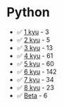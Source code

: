 # Python
* :white_check_mark: [1 kyu](/codewars/solutions/python/1%20kyu) - 3
* :white_check_mark: [2 kyu](/codewars/solutions/python/2%20kyu) - 5
* :white_check_mark: [3 kyu](/codewars/solutions/python/3%20kyu) - 13
* :white_check_mark: [4 kyu](/codewars/solutions/python/4%20kyu) - 61
* :white_check_mark: [5 kyu](/codewars/solutions/python/5%20kyu) - 60
* :white_check_mark: [6 kyu](/codewars/solutions/python/6%20kyu) - 142
* :white_check_mark: [7 kyu](/codewars/solutions/python/7%20kyu) - 34
* :white_check_mark: [8 kyu](/codewars/solutions/python/8%20kyu) - 23
* :white_check_mark: [Beta](/codewars/solutions/python/Beta) - 6